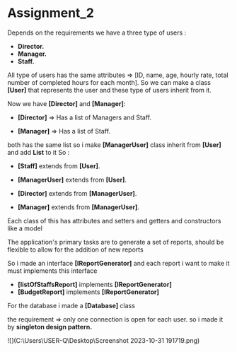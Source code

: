 # Assignment_2

Depends on the requirements we have a three type of users :
- **Director.**
- **Manager.**
- **Staff.**

All type of users has the same attributes => [ID, name, age, hourly rate, total number of completed hours for each month].
So we can make a class **[User]** that represents the user and these type of users inherit from it.

Now we have **[Director]** and **[Manager]**:

- **[Director]** => Has a list of Managers and Staff.

- **[Manager]** =>  Has a list of Staff.

both has the same list so i make **[ManagerUser]** class inherit from **[User]** and add **List<User>** to it
So :

- **[Staff]** extends from **[User]**.

- **[ManagerUser]** extends from **[User]**.

- **[Director]** extends from **[ManagerUser]**.

- **[Manager]** extends from **[ManagerUser]**.


Each class of this has attributes and setters and getters and constructors
like a model

The application's primary tasks are to generate a set of reports, should be flexible to allow for the addition of new reports

So i made an interface **[IReportGenerator]** and each report i want to make it must implements this interface

- **[listOfStaffsReport]** implements **[IReportGenerator]**
- **[BudgetReport]** implements **[IReportGenerator]**

For the database i made a **[Database]** class

the requirement => only one connection is open for each user.
so i made it by **singleton design pattern.**

![](C:\Users\USER-Q\Desktop\Screenshot 2023-10-31 191719.png)